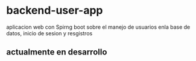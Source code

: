 # backend-user-app
aplicacion web con Spirng boot sobre el manejo de usuarios enla base de datos, inicio de sesion y resgistros
## actualmente en desarrollo
